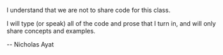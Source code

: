 I understand that we are not to share code for this class.

I will type (or speak) all of the code and prose that I turn in, and will only
share concepts and examples.

-- Nicholas Ayat
